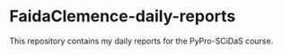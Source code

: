 # FaidaClemence-daily-reports
This repository contains my daily reports for the PyPro-SCiDaS course.
